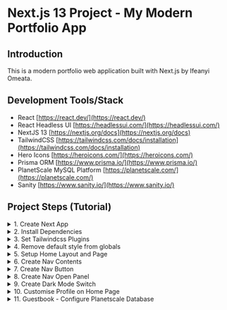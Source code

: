# Next.js 13 Project - My Modern Portfolio App

## Introduction

This is a modern portfolio web application built with Next.js by Ifeanyi Omeata.

## Development Tools/Stack

- React [https://react.dev/](https://react.dev/)
- React Headless UI [https://headlessui.com/](https://headlessui.com/)
- NextJS 13 [https://nextjs.org/docs](https://nextjs.org/docs)
- TailwindCSS [https://tailwindcss.com/docs/installation](https://tailwindcss.com/docs/installation)
- Hero Icons [https://heroicons.com/](https://heroicons.com/)
- Prisma ORM [https://www.prisma.io/](https://www.prisma.io/)
- PlanetScale MySQL Platform [https://planetscale.com/](https://planetscale.com/)
- Sanity [https://www.sanity.io/](https://www.sanity.io/)

## Project Steps (Tutorial)

<details>
<summary>1. Create Next App</summary>

# Create Next App

### [https://github.com/omeatai/next-project-my-portfolio/commit/3fe670fc72b4d67bd71568153111beb24a28a5fd](https://github.com/omeatai/next-project-my-portfolio/commit/3fe670fc72b4d67bd71568153111beb24a28a5fd)

```x
npx create-next-app@latest .
```

```x
npx create-next-app@13.4.12 . && npm i next@13
```

```x
npx create-next-app@13 <app-name> && cd <app-name> && npm i next@13
```

<img width="1270" alt="image" src="https://github.com/omeatai/next-project-my-portfolio/assets/32337103/424133bb-cd58-4a68-a982-0c92873da242">

<img width="654" alt="image" src="https://github.com/omeatai/next-project-my-portfolio/assets/32337103/971106bf-bca8-46d3-9a11-e5728c0a7fcd">

# #End</details>

<details>
<summary>2. Install Dependencies </summary>

# Install Dependencies

### [https://github.com/omeatai/next-project-my-portfolio/commit/fe3adb5c290d2200f53d4a0cf42646da86d18410](https://github.com/omeatai/next-project-my-portfolio/commit/fe3adb5c290d2200f53d4a0cf42646da86d18410)

# Install Prisma, Tailwindcss Typography and Forms

```x
npm i -D prisma @tailwindcss/typography @tailwindcss/forms
```

# Install NextJS Themes, React Headless UI, Prisma Client, Next Sanity

```x
npm i next-themes @headlessui/react @prisma/client next-sanity
```

# #End</details>

<details>
<summary>3. Set Tailwindcss Plugins</summary>

# Set Tailwindcss Plugins

### [https://github.com/omeatai/next-project-my-portfolio/commit/e7a8547e47271d0afb127be699d444a6d02be2a8](https://github.com/omeatai/next-project-my-portfolio/commit/e7a8547e47271d0afb127be699d444a6d02be2a8)

<img width="1122" alt="image" src="https://github.com/omeatai/next-project-my-portfolio/assets/32337103/1310751b-a9e8-4718-b491-ccfb6f237573">

# #End</details>

<details>
<summary>4. Remove default style from globals</summary>

# Remove default style from globals

### [https://github.com/omeatai/next-project-my-portfolio/commit/8b87a614b45b2173060d34d5cbc5761ee58c68f7](https://github.com/omeatai/next-project-my-portfolio/commit/8b87a614b45b2173060d34d5cbc5761ee58c68f7)

<img width="1122" alt="image" src="https://github.com/omeatai/next-project-my-portfolio/assets/32337103/e0681075-78cd-4f83-aef4-ca41aaf03014">

# #End</details>

<details>
<summary>5. Setup Home Layout and Page</summary>

# Setup Home Layout and Page

### [https://github.com/omeatai/next-project-my-portfolio/commit/88fdd8edeebf42b84af0e92bc80b2e7d8591e5fc](https://github.com/omeatai/next-project-my-portfolio/commit/88fdd8edeebf42b84af0e92bc80b2e7d8591e5fc)

### [https://tailwindcss.com/docs/installation](https://tailwindcss.com/docs/installation)

<img width="1122" alt="image" src="https://github.com/omeatai/next-project-my-portfolio/assets/32337103/e00359b6-67ca-4895-874e-b689d58b38df">
<img width="1122" alt="image" src="https://github.com/omeatai/next-project-my-portfolio/assets/32337103/0b198d51-d98f-4f35-bfef-35f8c3da4cc4">
<img width="1268" alt="image" src="https://github.com/omeatai/next-project-my-portfolio/assets/32337103/e7302904-3909-4842-8150-abd9cd8316f4">

# #End</details>

<details>
<summary>6. Create Nav Contents </summary>

# Create Nav Contents

### [https://github.com/omeatai/next-project-my-portfolio/commit/4f6667f10ef540fd5612f2e548d63f5e35110e4e](https://github.com/omeatai/next-project-my-portfolio/commit/4f6667f10ef540fd5612f2e548d63f5e35110e4e)

### [https://headlessui.com/react/disclosure](https://headlessui.com/react/disclosure)

### [https://tailwindcss.com/docs/installation](https://tailwindcss.com/docs/installation)

<img width="1129" alt="image" src="https://github.com/omeatai/next-project-my-portfolio/assets/32337103/a88cd0d6-fce9-4443-9f6f-9a9c36bc64af">
<img width="1129" alt="image" src="https://github.com/omeatai/next-project-my-portfolio/assets/32337103/519c309d-be36-45c3-80d6-116cc3c5e864">
<img width="1129" alt="image" src="https://github.com/omeatai/next-project-my-portfolio/assets/32337103/6da77f85-e6bc-4bbb-ba4b-12e42d5df6ed">
<img width="1241" alt="image" src="https://github.com/omeatai/next-project-my-portfolio/assets/32337103/d3d62e86-0e60-49b4-a66d-ba8173fa647a">

# #End</details>

<details>
<summary>7. Create Nav Button </summary>

# Create Nav Button

### [https://github.com/omeatai/next-project-my-portfolio/commit/075bde05bde6de022c48fe9dbace355857fbbf29](https://github.com/omeatai/next-project-my-portfolio/commit/075bde05bde6de022c48fe9dbace355857fbbf29)

### [https://heroicons.com/](https://heroicons.com/)

### [https://headlessui.com/react/disclosure](https://headlessui.com/react/disclosure)

### [https://tailwindcss.com/docs/installation](https://tailwindcss.com/docs/installation)

<img width="1184" alt="image" src="https://github.com/omeatai/next-project-my-portfolio/assets/32337103/f020d70e-6e77-4bf6-aee8-50f689fa5a27">
<img width="1184" alt="image" src="https://github.com/omeatai/next-project-my-portfolio/assets/32337103/a6f8cc89-2758-4cdb-b4c2-c9dbb9fb5e4a">

<img width="1125" alt="image" src="https://github.com/omeatai/next-project-my-portfolio/assets/32337103/43c3e49a-61ee-455f-bfba-029c64e941bc">
<img width="1203" alt="image" src="https://github.com/omeatai/next-project-my-portfolio/assets/32337103/5f391bfd-93b1-4bc5-8f19-8e772cc99541">

# #End</details>

<details>
<summary>8. Create Nav Open Panel </summary>

# Create Nav Open Panel

### [https://github.com/omeatai/next-project-my-portfolio/commit/642dfb95a6257ce2c7eeb42d4513296dcb3b8da7](https://github.com/omeatai/next-project-my-portfolio/commit/642dfb95a6257ce2c7eeb42d4513296dcb3b8da7)

<img width="1126" alt="image" src="https://github.com/omeatai/next-project-my-portfolio/assets/32337103/b9c9836b-6239-4ebc-9ed2-64009118021a">
<img width="1126" alt="image" src="https://github.com/omeatai/next-project-my-portfolio/assets/32337103/da1cb7e8-c5d0-4507-b7d5-f01dcd09599e">
<img width="1126" alt="image" src="https://github.com/omeatai/next-project-my-portfolio/assets/32337103/94c90e11-9965-459a-958e-bf4d41e9817d">
<img width="1247" alt="image" src="https://github.com/omeatai/next-project-my-portfolio/assets/32337103/8e8568fe-7b4f-4afe-a844-ead3c10421e4">
<img width="1247" alt="image" src="https://github.com/omeatai/next-project-my-portfolio/assets/32337103/09ab796a-1d03-4d7b-a58a-ea9aba148262">
<img width="1247" alt="image" src="https://github.com/omeatai/next-project-my-portfolio/assets/32337103/c6b6c1a2-bfd6-47fa-a3fc-854ad5715842">

# #End</details>

<details>
<summary>9. Create Dark Mode Switch </summary>

# Create Dark Mode Switch

### [https://github.com/omeatai/next-project-my-portfolio/commit/b55237499ebb7a9d3de84453322d44ce7b95a7a3](https://github.com/omeatai/next-project-my-portfolio/commit/b55237499ebb7a9d3de84453322d44ce7b95a7a3)

<img width="1239" alt="image" src="https://github.com/omeatai/next-project-my-portfolio/assets/32337103/54fb8f79-47ea-4ec2-bfd0-b606543125ab">
<img width="1127" alt="image" src="https://github.com/omeatai/next-project-my-portfolio/assets/32337103/f6678b42-56e2-41e8-a10c-fe7a301e9246">
<img width="1127" alt="image" src="https://github.com/omeatai/next-project-my-portfolio/assets/32337103/2cf50318-09e3-464f-b4fe-bd65c613898d">
<img width="1127" alt="image" src="https://github.com/omeatai/next-project-my-portfolio/assets/32337103/86bd0adc-1131-41ae-aff2-020cf8c13632">
<img width="1127" alt="image" src="https://github.com/omeatai/next-project-my-portfolio/assets/32337103/60a0b74a-007e-4b30-9079-6741437498f0">
<img width="1127" alt="image" src="https://github.com/omeatai/next-project-my-portfolio/assets/32337103/7cca6543-e5f4-4cfa-8afa-99ef4eeffed2">
<img width="1239" alt="image" src="https://github.com/omeatai/next-project-my-portfolio/assets/32337103/d6c4f884-867d-41e6-8327-bc459c6389b3">
<img width="1239" alt="image" src="https://github.com/omeatai/next-project-my-portfolio/assets/32337103/cc19a34c-c429-4464-b3ad-ab171dbba25f">
<img width="1239" alt="image" src="https://github.com/omeatai/next-project-my-portfolio/assets/32337103/2a5a58cc-8e03-4f1d-8a25-97a70e233f4d">
<img width="1239" alt="image" src="https://github.com/omeatai/next-project-my-portfolio/assets/32337103/05dd4381-8cc5-49f6-a657-3b1f1077d2c3">

# #End</details>

<details>
<summary>10. Customise Profile on Home Page </summary>

# Customise Profile on Home Page

### [https://github.com/omeatai/next-project-my-portfolio/commit/ac47c962a9e5cf452ad195c981214498b281c840](https://github.com/omeatai/next-project-my-portfolio/commit/ac47c962a9e5cf452ad195c981214498b281c840)

<img width="1123" alt="image" src="https://github.com/omeatai/next-project-my-portfolio/assets/32337103/b5439484-eb57-47cb-9af4-d28dada939af">
<img width="1408" alt="image" src="https://github.com/omeatai/next-project-my-portfolio/assets/32337103/ac7c6c94-c5b1-4f2d-a5f7-1609c75f9478">
<img width="1227" alt="image" src="https://github.com/omeatai/next-project-my-portfolio/assets/32337103/7af0fd3c-0222-48e9-a6a1-0fff34490e20">
<img width="1235" alt="image" src="https://github.com/omeatai/next-project-my-portfolio/assets/32337103/6fc0f56f-ae03-41b4-ac82-8594416c5040">

# #End</details>

<details>
<summary>11. Guestbook - Configure Planetscale Database </summary>

# Guestbook - Configure Planetscale Database

### [https://github.com/omeatai/next-project-my-portfolio/commit/609b64a9e3a137cb8a117ef2fda27a10a435e0ce](https://github.com/omeatai/next-project-my-portfolio/commit/609b64a9e3a137cb8a117ef2fda27a10a435e0ce)

### Initialise Prisma

```x
npx prisma init
```

### Push Prisma Schema Model into Database

```x
npx prisma db push
```

<img width="1269" alt="image" src="https://github.com/omeatai/next-project-my-portfolio/assets/32337103/edd5382e-4de2-4bdf-ba5b-0604c26ae623">
<img width="1269" alt="image" src="https://github.com/omeatai/next-project-my-portfolio/assets/32337103/9541f27f-df36-4b88-a1f3-e3f2ac83e90c">
<img width="1269" alt="image" src="https://github.com/omeatai/next-project-my-portfolio/assets/32337103/11a37387-8f7b-46fb-885c-63099e5803d9">
<img width="1269" alt="image" src="https://github.com/omeatai/next-project-my-portfolio/assets/32337103/544c842b-acc3-4530-9710-4cd9bf67cf40">
<img width="1269" alt="image" src="https://github.com/omeatai/next-project-my-portfolio/assets/32337103/df7ba484-e35d-424f-a70b-770b56f507e7">
<img width="1269" alt="image" src="https://github.com/omeatai/next-project-my-portfolio/assets/32337103/3a27ece7-5cd1-48a0-b794-1ca3953dcfca">
<img width="1269" alt="image" src="https://github.com/omeatai/next-project-my-portfolio/assets/32337103/5d9a487e-3a85-4978-84b1-50d097ec58b8">
<img width="1269" alt="Screenshot 2023-11-09 at 5 00 27 PM" src="https://github.com/omeatai/next-project-my-portfolio/assets/32337103/ad1f897e-c945-41e9-89c8-db2640eeedab">
<img width="1124" alt="image" src="https://github.com/omeatai/next-project-my-portfolio/assets/32337103/34c56e61-c134-4150-bee4-53bf5d7c4063">
<img width="1269" alt="image" src="https://github.com/omeatai/next-project-my-portfolio/assets/32337103/7144612e-9316-443d-a008-fd8546360ff0">

# #End</details>
